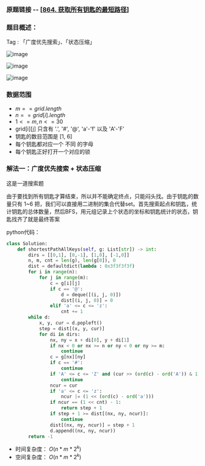 ### 原题链接 -- [[864. 获取所有钥匙的最短路径](https://leetcode.cn/problems/shortest-path-to-get-all-keys/)]

### 题目概述：
Tag : 「广度优先搜索」、「状态压缩」

![image](https://user-images.githubusercontent.com/99656524/200996259-fb612e66-aff7-4456-9c1d-5a4ad6095f06.png)

![image](https://user-images.githubusercontent.com/99656524/200996294-25c18eaf-1f24-4287-8302-e5de9b26721d.png)

![image](https://user-images.githubusercontent.com/99656524/200996318-3f412870-392e-4dc7-8af6-8f2b6c2a7c16.png)

### 数据范围
* $m == grid.length$
* $n == grid[i].length$
* $1 <= m, n <= 30$
* grid[i][j] 只含有 '.', '#', '@', 'a'-'f' 以及 'A'-'F'
* 钥匙的数目范围是 [1, 6] 
* 每个钥匙都对应一个 不同 的字母
* 每个钥匙正好打开一个对应的锁

### 解法一：广度优先搜索 + 状态压缩
这是一道搜索题

由于要找到所有钥匙才算结束，所以并不能确定终点，只能闷头找。由于钥匙的数量只有 1~6 把，我们可以直接用二进制的集合代替set。首先搜索起点和钥匙，统计钥匙的总体数量，然后BFS，用元组记录上个状态的坐标和钥匙统计的状态，钥匙找齐了就是最终答案

python代码：
```py
class Solution:
    def shortestPathAllKeys(self, g: List[str]) -> int:
        dirs = [[0,1], [0,-1], [1,0], [-1,0]]
        n, m, cnt = len(g), len(g[0]), 0
        dist = defaultdict(lambda : 0x3f3f3f3f)
        for i in range(n):
            for j in range(m):
                c = g[i][j]
                if c == '@':
                    d = deque([(i, j, 0)])
                    dist[(i, j, 0)] = 0
                elif 'a' <= c <= 'z':
                    cnt += 1
        while d:
            x, y, cur = d.popleft()
            step = dist[(x, y, cur)]
            for di in dirs:
                nx, ny = x + di[0], y + di[1]
                if nx < 0 or nx >= n or ny < 0 or ny >= m:
                    continue
                c = g[nx][ny]
                if c == '#':
                    continue
                if 'A' <= c <= 'Z' and (cur >> (ord(c) - ord('A')) & 1) == 0:
                    continue
                ncur = cur
                if 'a' <= c <= 'z':
                    ncur |= (1 << (ord(c) - ord('a')))
                if ncur == (1 << cnt) - 1:
                    return step + 1
                if step + 1 >= dist[(nx, ny, ncur)]:
                    continue
                dist[(nx, ny, ncur)] = step + 1
                d.append((nx, ny, ncur))
        return -1
```
* 时间复杂度： $O(n*m*2^k)$
* 空间复杂度： $O(n*m*2^k)$
